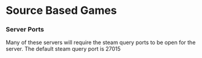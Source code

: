 # Source Based Games

### Server Ports
Many of these servers will require the steam query ports to be open for the server.
The default steam query port is 27015